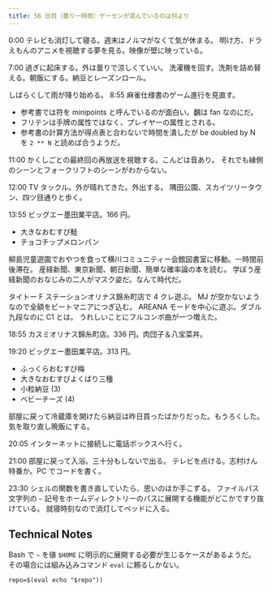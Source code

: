 ```yaml
---
title: 56 日目（曇り一時雨）ゲーセンが混んでいるのは何より
---
```


0:00 テレビも消灯して寝る。週末はノルマがなくて気が休まる。
明け方、ドラえもんのアニメを視聴する夢を見る。映像が壁に映っている。

7:00 過ぎに起床する。外は曇りで涼しくていい。
洗濯機を回す。洗剤を詰め替える。朝飯にする。納豆とレーズンロール。

しばらくして雨が降り始める。
8:55 麻雀仕様書のゲーム進行を見直す。

* 参考書では符を minipoints と呼んでいるのが面白い。飜は fan なのにだ。
* フリテンは手牌の属性ではなく、プレイヤーの属性とされる。
* 参考書の計算方法が得点表と合わないで時間を潰したが
  be doubled by N を `2 ** N` と読めば合うようだ。

11:00 かくしごとの最終回の再放送を視聴する。こんどは音あり。
それでも縁側のシーンとフォークリフトのシーンがわからない。

12:00 TV タックル。外が晴れてきた。外出する。
隅田公園、スカイツリータウン、四ツ目通りと歩く。

13:55 ビッグエー墨田業平店。166 円。

* 大きなおむすび鮭
* チョコチップメロンパン

柳島児童遊園でおやつを食って横川コミュニティー会館図書室に移動。一時間前後滞在。
産経新聞、東京新聞、朝日新聞、簡単な確率論の本を読む。
学ぼう産経新聞のおなじみの二人がマスク姿だ。なんて時代だ。

タイトー F ステーションオリナス錦糸町店で 4 クレ遊ぶ。
MJ が空かないようなので全額をビートマニアにつぎ込む。
AREANA モードを中心に遊ぶ。ダブル九段なのに C1 とは。
うれしいことにフルコンボ曲が一つ増えた。

18:55 カスミオリナス錦糸町店。336 円。肉団子＆八宝菜丼。

19:20 ビッグエー墨田業平店。313 円。

* ふっくらおむすび梅
* 大きなおむすびよくばり三種
* 小粒納豆 (3)
* ベビーチーズ (4)

部屋に戻って冷蔵庫を開けたら納豆は昨日買ったばかりだった。もうろくした。
気を取り直し晩飯にする。

20:05 インターネットに接続しに電話ボックスへ行く。

21:00 部屋に戻って入浴。三十分もしないで出る。
テレビを点ける。志村けん特番か。PC でコードを書く。

23:30 シェルの関数を書き直していたら、思いのほか手こずる。
ファイルパス文字列の `~` 記号をホームディレクトリーのパスに展開する機能がどこかですり抜けている。
就寝時刻なので消灯してベッドに入る。

## Technical Notes

Bash で `~` を値 `$HOME` に明示的に展開する必要が生じるケースがあるようだ。
その場合には組み込みコマンド `eval` に頼るしかない。

```shell
repo=$(eval echo "$repo"))
```
